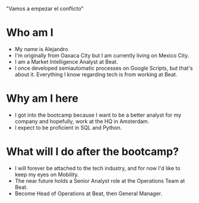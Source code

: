 "Vamos a empezar el conflicto"

# Who am I

* My name is Alejandro
* I'm originally from Oaxaca City but I am currently living on Mexico City. 
* I am a Market Intelligence Analyst at Beat.
* I once developed semiautomatic processes on Google Scripts, but that's about it. Everything I know regarding tech is 
from working at Beat. 

# Why am I here

* I got into the bootcamp because I want to be a better analyst for my company and hopefully, work at the HQ in Amsterdam. 
* I expect to be proficient in SQL and Python.

# What will I do after the bootcamp?

* I will forever be attached to the tech industry, and for now I'd like to keep my eyes on Mobility. 
* The near future holds a Senior Analyst role at the Operations Team at Beat.  
* Become Head of Operations at Beat, then General Manager. 